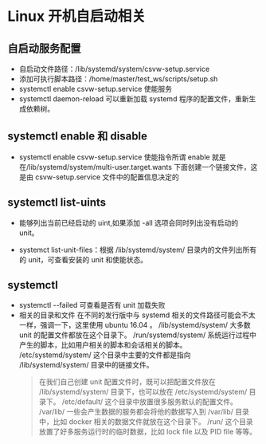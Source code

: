 # Linux 开机自启动相关

## 自启动服务配置

- 自启动文件路径：/lib/systemd/system/csvw-setup.service
- 添加可执行脚本路径：/home/master/test_ws/scripts/setup.sh
- systemctl enable csvw-setup.service 使能服务
- systemctl daemon-reload 可以重新加载 systemd 程序的配置文件，重新生成依赖树。

## systemctl enable 和 disable

- systemctl enable csvw-setup.service 使能指令所谓 enable 就是在/lib/systemd/system/multi-user.target.wants 下面创建一个链接文件，这是由 csvw-setup.service 文件中的配置信息决定的

## systemctl list-uints

- 能够列出当前已经启动的 uint,如果添加 -all 选项会同时列出没有启动的 unit。

* systemct list-unit-files：根据 /lib/systemd/system/ 目录内的文件列出所有的 unit，可查看安装的 unit 和使能状态。

## systemctl

- systemctl --failed 可查看是否有 unit 加载失败
- 相关的目录和文件
  在不同的发行版中与 systemd 相关的文件路径可能会不太一样，强调一下，这里使用 ubuntu 16.04 。
  /lib/systemd/system/ 大多数 unit 的配置文件都放在这个目录下。
  /run/systemd/system/ 系统运行过程中产生的脚本，比如用户相关的脚本和会话相关的脚本。
  /etc/systemd/system/ 这个目录中主要的文件都是指向 /lib/systemd/system/ 目录中的链接文件。
  > 在我们自己创建 unit 配置文件时，既可以把配置文件放在 /lib/systemd/system/ 目录下，也可以放在 /etc/systemd/system/ 目录下。
  > /etc/default/ 这个目录中放置很多服务默认的配置文件。
  > /var/lib/ 一些会产生数据的服务都会将他的数据写入到 /var/lib/ 目录中，比如 docker 相关的数据文件就放在这个目录下。
  > /run/ 这个目录放置了好多服务运行时的临时数据，比如 lock file 以及 PID file 等等。
